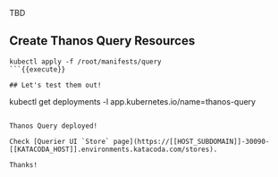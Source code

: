 TBD

## Create Thanos Query Resources

```
kubectl apply -f /root/manifests/query
```{{execute}}

## Let's test them out!

```
kubectl get deployments -l app.kubernetes.io/name=thanos-query
```{{execute}}

Thanos Query deployed!

Check [Querier UI `Store` page](https://[[HOST_SUBDOMAIN]]-30090-[[KATACODA_HOST]].environments.katacoda.com/stores).

Thanks!
